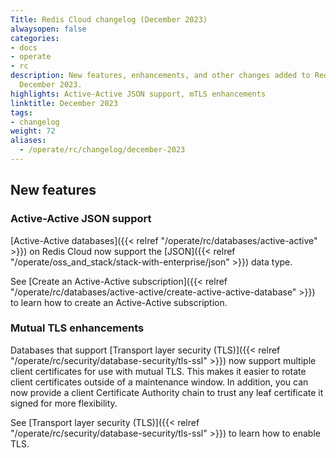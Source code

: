 ```yaml
---
Title: Redis Cloud changelog (December 2023)
alwaysopen: false
categories:
- docs
- operate
- rc
description: New features, enhancements, and other changes added to Redis Cloud during
  December 2023.
highlights: Active-Active JSON support, mTLS enhancements
linktitle: December 2023
tags:
- changelog
weight: 72
aliases:
  - /operate/rc/changelog/december-2023
---
```


## New features

### Active-Active JSON support

[Active-Active databases]({{< relref "/operate/rc/databases/active-active" >}}) on Redis Cloud now support the [JSON]({{< relref "/operate/oss_and_stack/stack-with-enterprise/json" >}}) data type.

See [Create an Active-Active subscription]({{< relref "/operate/rc/databases/active-active/create-active-active-database" >}}) to learn how to create an Active-Active subscription.

### Mutual TLS enhancements

Databases that support [Transport layer security (TLS)]({{< relref "/operate/rc/security/database-security/tls-ssl" >}}) now support multiple client certificates for use with mutual TLS. This makes it easier to rotate client certificates outside of a maintenance window. In addition, you can now provide a client Certificate Authority chain to trust any leaf certificate it signed for more flexibility.

See [Transport layer security (TLS)]({{< relref "/operate/rc/security/database-security/tls-ssl" >}}) to learn how to enable TLS. 

